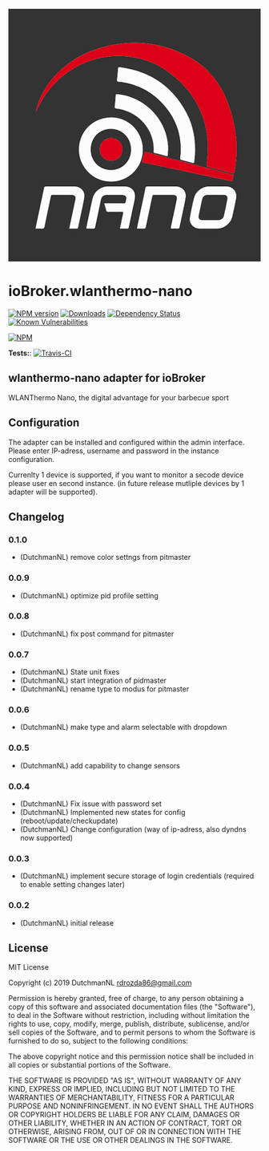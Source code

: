 ![Logo](admin/wlanthermo-nano.png)
# ioBroker.wlanthermo-nano

[![NPM version](http://img.shields.io/npm/v/iobroker.wlanthermo-nano.svg)](https://www.npmjs.com/package/iobroker.wlanthermo-nano)
[![Downloads](https://img.shields.io/npm/dm/iobroker.wlanthermo-nano.svg)](https://www.npmjs.com/package/iobroker.wlanthermo-nano)
[![Dependency Status](https://img.shields.io/david/iobroker-community-adapters/iobroker.wlanthermo-nano.svg)](https://david-dm.org/iobroker-community-adapters/iobroker.wlanthermo-nano)
[![Known Vulnerabilities](https://snyk.io/test/github/iobroker-community-adapters/ioBroker.wlanthermo-nano/badge.svg)](https://snyk.io/test/github/iobroker-community-adapters/ioBroker.wlanthermo-nano)

[![NPM](https://nodei.co/npm/iobroker.wlanthermo-nano.png?downloads=true)](https://nodei.co/npm/iobroker.wlanthermo-nano/)

**Tests:**: [![Travis-CI](http://img.shields.io/travis/iobroker-community-adapters/ioBroker.wlanthermo-nano/master.svg)](https://travis-ci.org/iobroker-community-adapters/ioBroker.wlanthermo-nano)

## wlanthermo-nano adapter for ioBroker

WLANThermo Nano, the digital advantage for your barbecue sport

## Configuration

The adapter can be installed and configured within the admin interface.
Please enter IP-adress, username and password in the instance configuration.

Currenlty 1 device is supported, if you want to monitor a secode device please user en second instance.
(in future release mutliple devices by 1 adapter will be supported).


## Changelog

### 0.1.0
* (DutchmanNL) remove color settngs from pitmaster

### 0.0.9
* (DutchmanNL) optimize pid profile setting

### 0.0.8
* (DutchmanNL) fix post command for pitmaster

### 0.0.7
* (DutchmanNL) State unit fixes
* (DutchmanNL) start integration of pidmaster
* (DutchmanNL) rename  type  to modus for pitmaster

### 0.0.6
* (DutchmanNL) make type and alarm selectable with dropdown

### 0.0.5
* (DutchmanNL) add  capability to change sensors

### 0.0.4
* (DutchmanNL) Fix issue with password set
* (DutchmanNL) Implemented new states for config (reboot/update/checkupdate)
* (DutchmanNL) Change  configuration (way of ip-adress, also dyndns now supported)

### 0.0.3
* (DutchmanNL) implement secure storage of login credentials (required to enable setting changes later)

### 0.0.2
* (DutchmanNL) initial release

## License
MIT License

Copyright (c) 2019 DutchmanNL <rdrozda86@gmail.com>

Permission is hereby granted, free of charge, to any person obtaining a copy
of this software and associated documentation files (the "Software"), to deal
in the Software without restriction, including without limitation the rights
to use, copy, modify, merge, publish, distribute, sublicense, and/or sell
copies of the Software, and to permit persons to whom the Software is
furnished to do so, subject to the following conditions:

The above copyright notice and this permission notice shall be included in all
copies or substantial portions of the Software.

THE SOFTWARE IS PROVIDED "AS IS", WITHOUT WARRANTY OF ANY KIND, EXPRESS OR
IMPLIED, INCLUDING BUT NOT LIMITED TO THE WARRANTIES OF MERCHANTABILITY,
FITNESS FOR A PARTICULAR PURPOSE AND NONINFRINGEMENT. IN NO EVENT SHALL THE
AUTHORS OR COPYRIGHT HOLDERS BE LIABLE FOR ANY CLAIM, DAMAGES OR OTHER
LIABILITY, WHETHER IN AN ACTION OF CONTRACT, TORT OR OTHERWISE, ARISING FROM,
OUT OF OR IN CONNECTION WITH THE SOFTWARE OR THE USE OR OTHER DEALINGS IN THE
SOFTWARE.